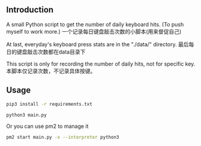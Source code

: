 ## Introduction
A small Python script to get the number of daily keyboard hits. (To push myself to work more.)
一个记录每日键盘敲击次数的小脚本(用来督促自己)

At last, everyday's keyboard press stats are in the "./data/" directory.
最后每日的键盘敲击次数都在data目录下

This script is only for recording the number of daily hits, not for specific key.
本脚本仅记录次数，不记录具体按键。

## Usage

```bash
pip3 install -r requirements.txt
```

```bash
python3 main.py
```

Or you can use pm2 to manage it

```bash
pm2 start main.py -x --interpreter python3
```


